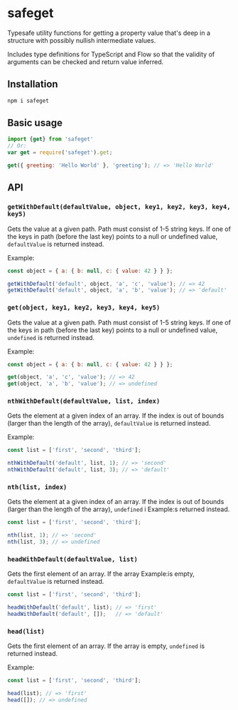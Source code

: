 # safeget

Typesafe utility functions for getting a property value that's deep in a structure
with possibly nullish intermediate values. 

Includes type definitions for TypeScript and Flow so that the validity of
arguments can be checked and return value inferred.

## Installation

```sh
npm i safeget
```

## Basic usage

```javascript
import {get} from 'safeget'
// Or:
var get = require('safeget').get;

get({ greeting: 'Hello World' }, 'greeting'); // => 'Hello World'
```

## API

### `getWithDefault(defaultValue, object, key1, key2, key3, key4, key5)`

Gets the value at a given path.
Path must consist of 1-5 string keys.
If one of the keys in path (before the last key) points
to a null or undefined value, `defaultValue` is returned instead.

Example:
```javascript
const object = { a: { b: null, c: { value: 42 } } };

getWithDefault('default', object, 'a', 'c', 'value'); // => 42
getWithDefault('default', object, 'a', 'b', 'value'); // => 'default'
```

### `get(object, key1, key2, key3, key4, key5)`

Gets the value at a given path.
Path must consist of 1-5 string keys.
If one of the keys in path (before the last key) points
to a null or undefined value, `undefined` is returned instead.

Example:
```javascript
const object = { a: { b: null, c: { value: 42 } } };

get(object, 'a', 'c', 'value'); // => 42
get(object, 'a', 'b', 'value'); // => undefined
```

### `nthWithDefault(defaultValue, list, index)`

Gets the element at a given index of an array.
If the index is out of bounds (larger than the length of the array),
`defaultValue` is returned instead.

Example:
```javascript
const list = ['first', 'second', 'third'];

nthWithDefault('default', list, 1); // => 'second'
nthWithDefault('default', list, 3); // => 'default'
```

### `nth(list, index)`

Gets the element at a given index of an array.
If the index is out of bounds (larger than the length of the array),
`undefined` i
Example:s returned instead.
```javascript
const list = ['first', 'second', 'third'];

nth(list, 1); // => 'second'
nth(list, 3); // => undefined
```

### `headWithDefault(defaultValue, list)`
Gets the first element of an array.
If the array 
Example:is empty, `defaultValue` is returned instead.
```javascript
const list = ['first', 'second', 'third'];

headWithDefault('default', list); // => 'first'
headWithDefault('default', []);   // => 'default'
```

### `head(list)`
Gets the first element of an array.
If the array is empty, `undefined` is returned instead.

Example:
```javascript
const list = ['first', 'second', 'third'];

head(list); // => 'first'
head([]); // => undefined
```
